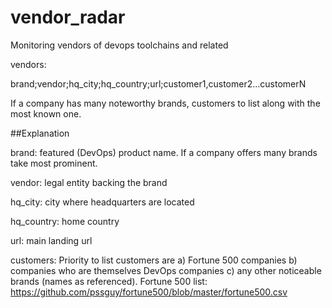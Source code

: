 # vendor_radar
Monitoring vendors of devops toolchains and related

vendors: 

brand;vendor;hq_city;hq_country;url;customer1,customer2...customerN

If a company has many noteworthy brands, customers to list along with the most known one.

##Explanation 

brand: featured (DevOps) product name. If a company offers many brands take most prominent.

vendor: legal entity backing the brand

hq_city: city where headquarters are located

hq_country: home country

url: main landing url

customers: Priority to list customers are a) Fortune 500 companies b) companies who are themselves DevOps companies c) any other noticeable brands (names as referenced).
Fortune 500 list: https://github.com/pssguy/fortune500/blob/master/fortune500.csv
